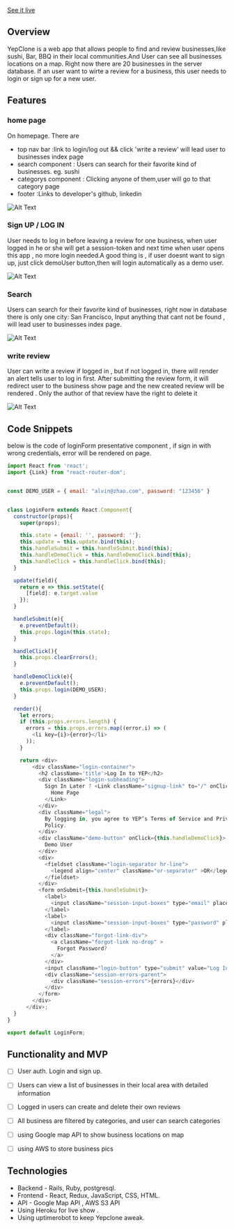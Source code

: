 [See it live](https://yepclone.herokuapp.com/#/)


## Overview
YepClone is a web app that allows people to find and review businesses,like sushi,
Bar, BBQ in their local communities.And User can see all businesses locations on a map. 
Right now there are 20 businesses in the server database. If an user want to wirte a 
review for a business, this user needs to login or sign up for a new user. 



## Features

### home page

On homepage. There are 
* top nav bar :link to login/log out && click 'write a review' will lead user to businesses
  index page
* search component : Users can search for their favorite kind of businesses. eg. sushi
* categorys component : Clicking anyone of them,user will go to that category page
* footer :Links to developer's github, linkedin 


![Alt Text](app/assets/images/homepageshow.gif)

### Sign UP / LOG IN
User needs to log in before leaving a review for one business, when user logged in
he or she will get a session-token and next time when user opens this app , no more
login needed.A good thing is , if user doesnt want to sign up, just click demoUser 
button,then will login automatically as a demo user.

![Alt Text](app/assets/images/sessionshow.gif)

### Search 

Users can search for their favorite kind of businesses, right now in database 
there is only one city: San Francisco, Input anything that cant not be found ,
will lead user to businesses index page. 

![Alt Text](app/assets/images/searchshow.gif)

### write review

User can write a review if logged in , but if not logged in, there will render an
alert tells user to log in first. After submitting the review form, it will redirect user
to the business show page and the new created review will be rendered . Only the author 
of that review have the right to delete it

![Alt Text](app/assets/images/writereviewshow.gif)

## Code Snippets
below is the code of loginForm presentative component , if sign in with wrong 
credentials, error will be rendered on page.


```javascript
import React from 'react';
import {Link} from "react-router-dom";


const DEMO_USER = { email: "alvin@zhao.com", password: "123456" } 


class LoginForm extends React.Component{
  constructor(props){
    super(props);

    this.state = {email: '', password: ''};
    this.update = this.update.bind(this);
    this.handleSubmit = this.handleSubmit.bind(this);
    this.handleDemoClick = this.handleDemoClick.bind(this);
    this.handleClick = this.handleClick.bind(this);
  }

  update(field){
    return e => this.setState({
      [field]: e.target.value
    });
  }

  handleSubmit(e){
    e.preventDefault();
    this.props.login(this.state);
  }

  handleClick(){
    this.props.clearErrors();
  }

  handleDemoClick(e){
    e.preventDefault();
    this.props.login(DEMO_USER);
  }

  render(){
    let errors;
    if (this.props.errors.length) {
      errors = this.props.errors.map((error,i) => (
        <li key={i}>{error}</li>
      ));
    }

    return <div>
        <div className="login-container">
          <h2 className='title'>Log In to YEP</h2>
          <div className="login-subheading">
            Sign In Later ? <Link className="signup-link" to="/" onClick={this.handleClick}>
              Home Page
            </Link>
          </div>
          <div className="legal">
            By logging in, you agree to YEP’s Terms of Service and Privacy
            Policy.
          </div>
          <div className="demo-button" onClick={this.handleDemoClick}>
            Demo User
          </div>
          <div>
            <fieldset className="login-separator hr-line">
              <legend align="center" className="or-separator" >OR</legend>
            </fieldset>
          </div>
          <form onSubmit={this.handleSubmit}>
            <label>
              <input className="session-input-boxes" type="email" placeholder="Email" value={this.state.email} onChange={this.update("email")} />
            </label>
            <label>
              <input className="session-input-boxes" type="password" placeholder="Password" value={this.state.password} onChange={this.update("password")} />
            </label>
            <div className="forgot-link-div">
              <a className="forgot-link no-drop" >
                Forgot Password?
              </a>
            </div>
            <input className="login-button" type="submit" value="Log In" />
            <div className="session-errors-parent">
              <div className="session-errors">{errors}</div>
            </div>
          </form>
        </div>
      </div>;
  }
}

export default LoginForm;


```

## Functionality and MVP
- [ ] User auth. Login and sign up.
- [ ] Users can view a list of businesses in their local area with detailed information
- [ ] Logged in users can create and delete their own reviews 
- [ ] All business are filtered by categories, and user can search categories
- [ ] using Google map API to show business locations on map
- [ ] using AWS to store business pics


## Technologies
* Backend - Rails, Ruby, postgresql.
* Frontend - React, Redux, JavaScript, CSS, HTML.
* API - Google Map API , AWS S3 API 
* Using Heroku for live show .
* Using uptimerobot to keep Yepclone aweak.


